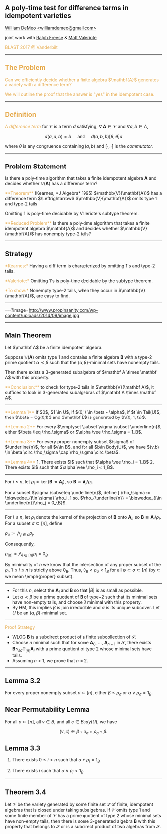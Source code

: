 ## A poly-time test for difference terms in idempotent varieties

[William DeMeo &lt;williamdemeo@gmail.com&gt;](mailto:williamdemeo@gmail.com)  

joint work with 
[Ralph Freese](mailto:ralph@math.hawaii.edu)
& [Matt Valeriote](mailto:matt@math.mcmaster.ca)

<a style="color:#e7ad52">BLAST 2017 @ Vanderbilt<a style="color:#e7ad52">

---

## The Problem

<p class="fragment" align="left">
Can we efficiently decide whether a finite algebra $\mathbf{A}$ generates a variety with a difference term? </p>

<p class="fragment" align="left">
We will outline the proof that the answer is "yes" in the idempotent case. </p>

---

## Definition

A <a style="color:#e7ad52"><i>difference term</i></a> for $\mathcal{V}$ is a term $d$ satisfying, $\forall \; \mathbf A \in \mathcal V$ and $\forall a, b \in A$, 

$$d(a,a,b) = b \quad \text{ and } \quad
d(a,b,b) \mathrel{[\theta, \theta]} a$$

where $\theta$ is any congruence containing $(a,b)$ and $[\cdot, \cdot]$ is the *commutator*.

---

## Problem Statement

Is there a poly-time algorithm that takes a finite
idempotent algebra $\mathbf{A}$ and decides 
whether $\mathbb{V}(\mathbf{A})$ has a difference term?

<div class="fragment" align="left"><a style="color:#e7ad52">**Theorem**</a> (Kearnes, *J Algebra* 1995)   
$\mathbb{V}(\mathbf{A})$ has a difference term
$\Leftrightarrow$  $\mathbb{V}(\mathbf{A})$ omits type 1 and type-2 tails
</div>

<p class="fragment" align="left">
Omitting 1 is poly-time decidable by Valeriote's subtype theorem.
</p>

<p class="fragment" align="left">
<a style="color:#e7ad52">**Reduced Problem**</a>   
Is there a poly-time algorithm that takes a finite 
idempotent algebra $\mathbf{A}$ and decides whether 
$\mathbb{V}(\mathbf{A})$ has nonempty type-2 tails?
</p>

---

## Strategy

<p class="fragment" align="left">
<a style="color:#e7ad52">*Kearnes:*</a>
Having a diff term is characterized by omitting 1's and type-2 tails.
</p>

<p class="fragment" align="left">
<a style="color:#e7ad52">*Valeriote:*</a>
Omitting 1's is poly-time decidable by the subtype theorem.
</p>

<p class="fragment" align="left">
<a style="color:#e7ad52">*To show:*</a> 
Nonempty type-2 tails, when they occur in $\mathbb{V}(\mathbf{A})$, 
are easy to find.
</p>

---

---?image=http://www.propinsanity.com/wp-content/uploads/2014/09/image.jpg

---

## Main Theorem

<p class="fragment" align="left">
Let $\mathbf A$ be a finite idempotent algebra.

Suppose $\mathbb{V}(\mathbf A)$ omits type 1 and contains a finite algebra $\mathbf{B}$ with a type-2 prime quotient $\alpha \prec \beta$ such that the $\langle \alpha, \beta \rangle$-minimal sets have nonempty tails.
</p>

<p class="fragment" align="left">
Then there exists a 3-generated subalgebra of $\mathbf A \times \mathbf A$
with this property. </p>
  
<p class="fragment" align="left">
<a style="color:#e7ad52">**Conclusion:**</a> 
to check for type-2 tails in $\mathbb{V}(\mathbf A)$, it suffices to look in 3-generated subalgebras of $\mathbf A \times \mathbf A$.
</p>

---

<p class="fragment" align="left">
<a style="color:#e7ad52">**Lemma 1**</a>
If $0$, $1 \in U$, if $(0,1) \in \beta - \alpha$, if
$t \in Tail(U)$, then $\beta = Cg(0,1)$ and $\mathbf B$ is generated by $\{0, 1, t\}$.
</p>

<p class="fragment" align="left">
<a style="color:#e7ad52">**Lemma 2**</a>  
For every $\emptyset \subset \sigma \subset \underline{n}$,
  either $\beta \leq \rho_\sigma$ or $\alpha \vee \rho_\sigma = 1_B$.
</p>

<p class="fragment" align="left">
<a style="color:#e7ad52">**Lemma 3**</a>  
  For every proper nonempty subset $\sigma$ of $\underline{n}$,
  for all $v\in B$, and for all $b\in Body(U)$, we have
  $(v,b) \in \beta \circ \rho_\sigma \cap \rho_\sigma \circ \beta$.
</p>

<p class="fragment" align="left">
<a style="color:#e7ad52">**Lemma 4**</a>  
  1. There exists $i$ such that $\alpha \vee \rho_i = 1_B$
  2. There exists $i$ such that $\alpha \vee \rho_i < 1_B$.
</p>

---

For $i \leq n$, let $\rho_i = \operatorname{ker} (\mathbf B \twoheadrightarrow \mathbf A_i)$, so $\mathbf B \cong \mathbf{A}_i/\rho_i$.

For a subset $\sigma \subseteq \underline{n}$, define
\[
\rho_\sigma := \bigwedge_{j\in \sigma} \rho_j,
\]
so, $\rho_{\underline{n}} = \bigwedge_{j\in \underline{n}}\rho_j = 0_{B}$.

---

For $i \leq n$, let $\rho_i$ 
denote the kernel of the projection of $\mathbf{B}$ onto $\mathbf{A}_i$,
so $\mathbf{B} \cong \mathbf{A}_i/\rho_i$.
For a subset $\sigma \subseteq [n]$, define

$\rho_\sigma := \bigwedge_{j\in \sigma} \rho_j.$

Consequently,

$\rho_{[n]} = \bigwedge_{j\in [n]}\rho_j = 0_{B}$

By minimality of $n$ we know that the intersection of any  proper subset of the $\rho_i$, $1 \leq i \leq n$ is strictly above $0_B$.  Thus, $0_B < \rho_\sigma < 1_B$ for all $\emptyset \subset \sigma\subset [n]$
(by $\subset$ we mean \emph{proper} subset).

---

- For this $n$, select the $\mathbf{A}_i$ and $\mathbf{B}$ so that $|B|$ is as small as possible. <!-- .element: class="fragment" -->
- Let $\alpha \prec \beta$ be a prime quotient of $\mathbf{B}$ of type~2 such that its minimal sets have non-empty tails, and choose $\beta$ minimal with this property. <!-- .element: class="fragment" -->
- By HM, this implies $\beta$ is join irreducible and $\alpha$ is its unique subcover. Let $U$ be an $(\alpha, \beta)$-minimal set. <!-- .element: class="fragment" -->

---

<div class="fragment" align="left">
<a style="color:#e7ad52">Proof Strategy</a>
</div>

- WLOG $\mathbf{B}$ is a subdirect product of a finite subcollection of $\mathcal S$. <!-- .element: class="fragment" -->
- Choose $n$ minimal such that for some $\mathbf{A}_0$, $\dots$, $\mathbf{A}_{n-1}$ in $\mathcal S$, there exists $\mathbf{B} \leq_{sd} \prod_{[n]} \mathbf{A}_i$ with a prime quotient of type 2 whose minimal sets have tails. <!-- .element: class="fragment" -->
- Assuming $n > 1$, we prove that $n = 2$. <!-- .element: class="fragment" -->

---

## Lemma 3.2
  For every proper nonempty subset $\sigma \subset [n]$,
  either $\beta \leq \rho_\sigma$ or $\alpha \vee \rho_\sigma = 1_B$.

## Near Permutability Lemma

For all $\sigma \subset [n]$, all $v\in B$, and all $c\in Body(U)$, we have

$$(v,c) \in \beta \circ \rho_\sigma \cap \rho_\sigma \circ \beta.$$

## Lemma 3.3

1. There exists $0 \leq i < n$ such that $\alpha \vee \rho_i = 1_B$

2. There exists $i$ such that $\alpha \vee \rho_i < 1_B$.

---

## Theorem 3.4

Let $\mathcal V$ be the variety generated by some finite set $\mathcal S$ of finite,
idempotent algebras that is closed under taking subalgebras. If $\mathcal V$
omits type 1 and some finite member of $\mathcal V$ has a prime quotient 
of type 2 whose minimal sets have non-empty tails, then there is some
3-generated algebra $\mathbf{B}$ with this property that belongs to $\mathcal S$ or 
is a subdirect product of two algebras from $\mathcal S$. 
